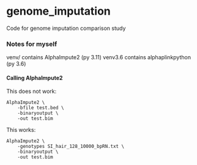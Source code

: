 # genome_imputation
Code for genome imputation comparison study


### Notes for myself
venv/ contains AlphaImpute2 (py 3.11)
venv3.6 contains alphaplinkpython (py 3.6)

#### Calling AlphaImpute2
This does not work:
```
AlphaImpute2 \
    -bfile test.bed \
    -binaryoutput \
    -out test.bim
```
This works:
```
AlphaImpute2 \
    -genotypes SI_hair_128_10000_bpRN.txt \
    -binaryoutput \
    -out test.bim
```